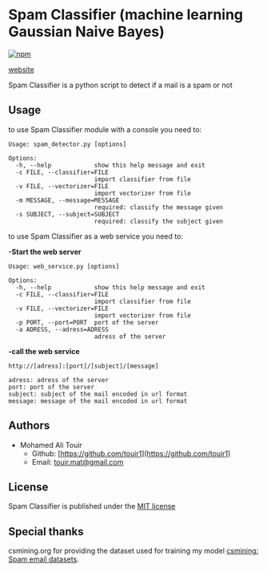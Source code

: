 # Spam Classifier (machine learning Gaussian Naive Bayes)
[![npm](https://img.shields.io/npm/l/date-2.svg?style=flat-square)]()

[website](https://touir1.github.io/Spam-Classifier-machine-learning-Gaussian-Naive-Bayes-/)

Spam Classifier is a python script to detect if a mail is a spam or not

## Usage ##

to use Spam Classifier module with a console you need to:
```
Usage: spam_detector.py [options]

Options:
  -h, --help            show this help message and exit
  -c FILE, --classifier=FILE
                        import classifier from file
  -v FILE, --vectorizer=FILE
                        import vectorizer from file
  -m MESSAGE, --message=MESSAGE
                        required: classify the message given
  -s SUBJECT, --subject=SUBJECT
                        required: classify the subject given
```

to use Spam Classifier as a web service you need to:

**-Start the web server**
```
Usage: web_service.py [options]

Options:
  -h, --help            show this help message and exit
  -c FILE, --classifier=FILE
                        import classifier from file
  -v FILE, --vectorizer=FILE
                        import vectorizer from file
  -p PORT, --port=PORT  port of the server
  -a ADRESS, --adress=ADRESS
                        adress of the server
```

**-call the web service**

```
http://[adress]:[port]/[subject]/[message]

adress: adress of the server
port: port of the server
subject: subject of the mail encoded in url format
message: message of the mail encoded in url format
```
## Authors ##

* Mohamed Ali Touir
  * Github: [https://github.com/touir1](https://github.com/touir1)
  * Email: [touir.mat@gmail.com](mailto:touir.mat@gmail.com)

## License ##

Spam Classifier is published under the [MIT license](http://www.opensource.org/licenses/mit-license)

## Special thanks ##

csmining.org for providing the dataset used for training my model [csmining: Spam email datasets](http://csmining.org/index.php/spam-email-datasets-.html).
